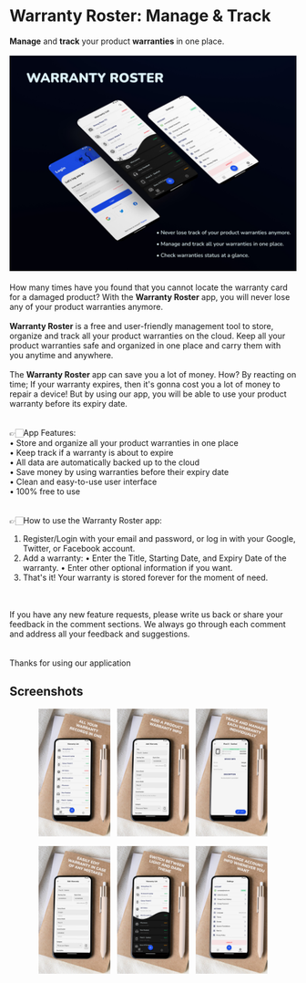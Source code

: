 # Warranty Roster: Manage & Track

**Manage** and **track** your product **warranties** in one place.
</br></br>
![Feature Cover](/resources/feature-graphic.jpg)
</br></br>
How many times have you found that you cannot locate the warranty card for a damaged product? With the **Warranty Roster** app, you will never lose any of your product warranties anymore.
<br/><br/>
**Warranty Roster** is a free and user-friendly management tool to store, organize and track all your product warranties on the cloud.
Keep all your product warranties safe and organized in one place and carry them with you anytime and anywhere.
<br/><br/>
The **Warranty Roster** app can save you a lot of money. How? By reacting on time; If your warranty expires, then it's gonna cost you a lot of money to repair a device! But by using our app, you will be able to use your product warranty before its expiry date.
<br/><br/><br/>
👉🏻App Features:<br/>
• Store and organize all your product warranties in one place<br/>
• Keep track if a warranty is about to expire<br/>
• All data are automatically backed up to the cloud<br/>
• Save money by using warranties before their expiry date<br/>
• Clean and easy-to-use user interface<br/>
• 100% free to use
<br/><br/><br/>
👉🏻How to use the Warranty Roster app:
1. Register/Login with your email and password, or log in with your Google, Twitter, or Facebook account.
2. Add a warranty:
• Enter the Title, Starting Date, and Expiry Date of the warranty.
• Enter other optional information if you want.
3. That's it! Your warranty is stored forever for the moment of need.

<br/><br/>
If you have any new feature requests, please write us back or share your feedback in the comment sections. We always go through each comment and address all your feedback and suggestions.
<br/><br/><br/>
Thanks for using our application

## Screenshots
<p align="middle">
  <img src="/resources/warranties-list.jpg" width="25%"/>
  &nbsp;
  <img src="/resources/add-warranty.jpg" width="25%"/>
  &nbsp;
  <img src="/resources/warranty-details.jpg" width="25%"/>
</p>
<p align="middle">
  <img src="/resources/edit-warranty.jpg" width="25%"/>
  &nbsp;
  <img src="/resources/change-theme.jpg" width="25%"/>
  &nbsp;
  <img src="/resources/settings.jpg" width="25%"/>
</p>
